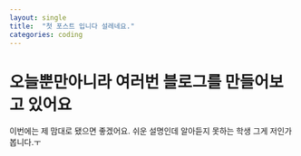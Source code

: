 ```yaml
---
layout: single
title:  "첫 포스트 입니다 설레네요."
categories: coding
---
```


# 오늘뿐만아니라 여러번 블로그를 만들어보고 있어요

이번에는 제 맘대로 됐으면 좋겠어요. 쉬운 설명인데 알아듣지 못하는 학생 그게 저인가봅니다.ㅜ
